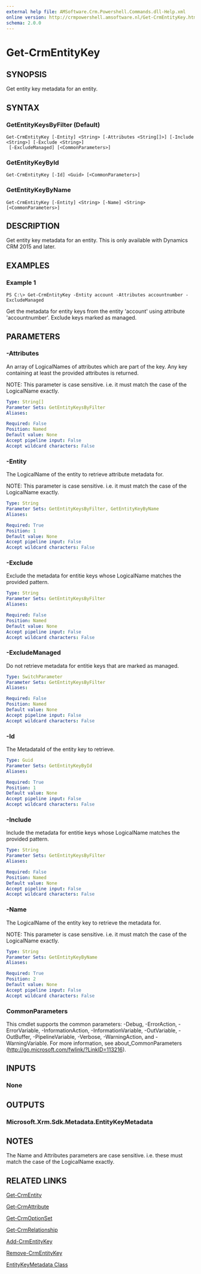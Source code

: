 ```yaml
---
external help file: AMSoftware.Crm.Powershell.Commands.dll-Help.xml
online version: http://crmpowershell.amsoftware.nl/Get-CrmEntityKey.html
schema: 2.0.0
---
```


# Get-CrmEntityKey

## SYNOPSIS
Get entity key metadata for an entity.

## SYNTAX

### GetEntityKeysByFilter (Default)
```
Get-CrmEntityKey [-Entity] <String> [-Attributes <String[]>] [-Include <String>] [-Exclude <String>]
 [-ExcludeManaged] [<CommonParameters>]
```

### GetEntityKeyById
```
Get-CrmEntityKey [-Id] <Guid> [<CommonParameters>]
```

### GetEntityKeyByName
```
Get-CrmEntityKey [-Entity] <String> [-Name] <String> [<CommonParameters>]
```

## DESCRIPTION
Get entity key metadata for an entity. This is only available with Dynamics CRM 2015 and later.

## EXAMPLES

### Example 1
```
PS C:\> Get-CrmEntityKey -Entity account -Attributes accountnumber -ExcludeManaged
```

Get the metadata for entity keys from the entity 'account' using attribute 'accountnumber'. Exclude keys marked as managed.

## PARAMETERS

### -Attributes
An array of LogicalNames of attributes which are part of the key. Any key containing at least the provided attributes is returned. 

NOTE: This parameter is case sensitive. i.e. it must match the case of the LogicalName exactly.

```yaml
Type: String[]
Parameter Sets: GetEntityKeysByFilter
Aliases: 

Required: False
Position: Named
Default value: None
Accept pipeline input: False
Accept wildcard characters: False
```

### -Entity
The LogicalName of the entity to retrieve attribute metadata for.

NOTE: This parameter is case sensitive. i.e. it must match the case of the LogicalName exactly.

```yaml
Type: String
Parameter Sets: GetEntityKeysByFilter, GetEntityKeyByName
Aliases: 

Required: True
Position: 1
Default value: None
Accept pipeline input: False
Accept wildcard characters: False
```

### -Exclude
Exclude the metadata for entitie keys whose LogicalName matches the provided pattern.

```yaml
Type: String
Parameter Sets: GetEntityKeysByFilter
Aliases: 

Required: False
Position: Named
Default value: None
Accept pipeline input: False
Accept wildcard characters: False
```

### -ExcludeManaged
Do not retrieve metadata for entitie keys that are marked as managed.

```yaml
Type: SwitchParameter
Parameter Sets: GetEntityKeysByFilter
Aliases: 

Required: False
Position: Named
Default value: None
Accept pipeline input: False
Accept wildcard characters: False
```

### -Id
The MetadataId of the entity key to retrieve.

```yaml
Type: Guid
Parameter Sets: GetEntityKeyById
Aliases: 

Required: True
Position: 1
Default value: None
Accept pipeline input: False
Accept wildcard characters: False
```

### -Include
Include the metadata for entitie keys whose LogicalName matches the provided pattern.

```yaml
Type: String
Parameter Sets: GetEntityKeysByFilter
Aliases: 

Required: False
Position: Named
Default value: None
Accept pipeline input: False
Accept wildcard characters: False
```

### -Name
The LogicalName of the entity key to retrieve the metadata for.

NOTE: This parameter is case sensitive. i.e. it must match the case of the LogicalName exactly.

```yaml
Type: String
Parameter Sets: GetEntityKeyByName
Aliases: 

Required: True
Position: 2
Default value: None
Accept pipeline input: False
Accept wildcard characters: False
```

### CommonParameters
This cmdlet supports the common parameters: -Debug, -ErrorAction, -ErrorVariable, -InformationAction, -InformationVariable, -OutVariable, -OutBuffer, -PipelineVariable, -Verbose, -WarningAction, and -WarningVariable. For more information, see about_CommonParameters (http://go.microsoft.com/fwlink/?LinkID=113216).

## INPUTS

### None

## OUTPUTS

### Microsoft.Xrm.Sdk.Metadata.EntityKeyMetadata

## NOTES
The Name and Attributes parameters are case sensitive. i.e. these must match the case of the LogicalName exactly.

## RELATED LINKS

[Get-CrmEntity](Get-CrmEntity.md)

[Get-CrmAttribute](Get-CrmAttribute.md)

[Get-CrmOptionSet](Get-CrmOptionSet.md)

[Get-CrmRelationship](Get-CrmRelationship.md)

[Add-CrmEntityKey](Add-CrmEntityKey.md)

[Remove-CrmEntityKey](Remove-CrmEntityKey.md)

[EntityKeyMetadata Class](https://msdn.microsoft.com/library/microsoft.xrm.sdk.metadata.entitykeymetadata.aspx)
